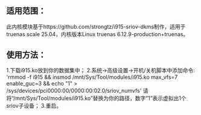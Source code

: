 # 
## 适用范围：
此内核模块基于https://github.com/strongtz/i915-sriov-dkms制作，适用于truenas scale 25.04，内核版本Linux truenas 6.12.9-production+truenas。

## 使用方法：
1.下载i915.ko放到你的数据集中；
2.系统→高级设置→开机/关机脚本中添加命令:
'rmmod -f i915 && insmod /mnt/Sys/Tool/modules/i915.ko max_vfs=7 enable_guc=3 && echo "1" > /sys/devices/pci0000:00/0000:00:02.0/sriov_numvfs'
请将“/mnt/Sys/Tool/modules/i915.ko”替换为你的路径，数字“1”表示虚拟出1个sriov子设备；
3.重启。
